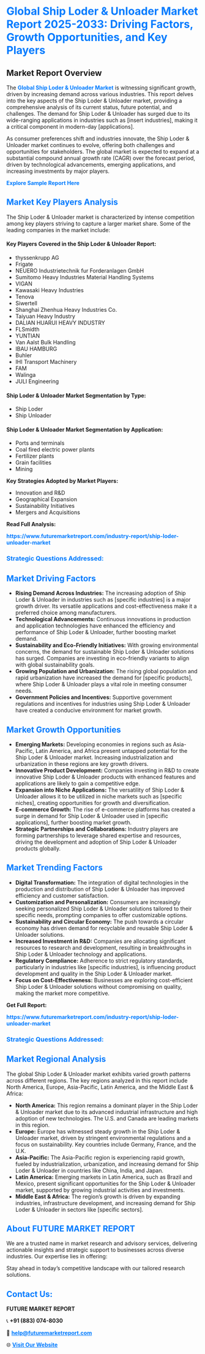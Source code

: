 <h1 style="color: #007BFF;">Global Ship Loder & Unloader Market Report 2025-2033: Driving Factors, Growth Opportunities, and Key Players</h1>

<section id="overview">
<h2>Market Report Overview</h2>
<p>The <a href="https://www.futuremarketreport.com/industry-report/ship-loder-unloader-market" style="color: #007BFF; text-decoration: none;"><strong>Global Ship Loder & Unloader Market</strong></a> is witnessing significant growth, driven by increasing demand across various industries. This report delves into the key aspects of the Ship Loder & Unloader market, providing a comprehensive analysis of its current status, future potential, and challenges. The demand for Ship Loder & Unloader has surged due to its wide-ranging applications in industries such as [insert industries], making it a critical component in modern-day [applications].</p>
<p>As consumer preferences shift and industries innovate, the Ship Loder & Unloader market continues to evolve, offering both challenges and opportunities for stakeholders. The global market is expected to expand at a substantial compound annual growth rate (CAGR) over the forecast period, driven by technological advancements, emerging applications, and increasing investments by major players.</p>
</section>

<section id="overview">
<p><a href="https://www.futuremarketreport.com/request-sample/reportId=114873" style="color: #007BFF; text-decoration: none;"><strong>Explore Sample Report Here</strong></a></p>
</section>

<section id="key-players">
<h2 style="color: #007BFF;">Market Key Players Analysis</h2>
<p>The Ship Loder & Unloader market is characterized by intense competition among key players striving to capture a larger market share. Some of the leading companies in the market include:</p>
<h4>Key Players Covered in the Ship Loder & Unloader Report:</h4>
<ul><li>thyssenkrupp AG</li><li>Frigate</li><li>NEUERO Industrietechnik fur Forderanlagen GmbH</li><li>Sumitomo Heavy Industries Material Handling Systems</li><li>VIGAN</li><li>Kawasaki Heavy Industries</li><li>Tenova</li><li>Siwertell</li><li>Shanghai Zhenhua Heavy Industries Co.</li><li>Taiyuan Heavy Industry</li><li>DALIAN HUARUI HEAVY INDUSTRY</li><li>FLSmidth</li><li>YUNTIAN</li><li>Van Aalst Bulk Handling</li><li>IBAU HAMBURG</li><li>Buhler</li><li>IHI Transport Machinery</li><li>FAM</li><li>Walinga</li><li>JULI Engineering</li></ul>
<h4>Ship Loder & Unloader Market Segmentation by Type:</h4>
<ul><li>Ship Loder</li><li>Ship Unloader</li></ul>

<h4>Ship Loder & Unloader Market Segmentation by Application:</h4>
<ul><li>Ports and terminals</li><li>Coal fired electric power plants</li><li>Fertilizer plants</li><li>Grain facilities</li><li>Mining</li></ul>
<p><strong>Key Strategies Adopted by Market Players:</strong></p>
<ul>
<li>Innovation and R&D</li>
<li>Geographical Expansion</li>
<li>Sustainability Initiatives</li>
<li>Mergers and Acquisitions</li>
</ul>
</section>

<section>
<p><strong>Read Full Analysis: </strong></p><a href="https://www.futuremarketreport.com/industry-report/ship-loder-unloader-market" style="color: #007BFF; text-decoration: none;"><strong>https://www.futuremarketreport.com/industry-report/ship-loder-unloader-market</strong></a>
<h3 style="color: #007BFF;">Strategic Questions Addressed:</h3>
</section>

<section id="driving-factors">
<h2 style="color: #007BFF;">Market Driving Factors</h2>
<ul>
<li><strong>Rising Demand Across Industries:</strong> The increasing adoption of Ship Loder & Unloader in industries such as [specific industries] is a major growth driver. Its versatile applications and cost-effectiveness make it a preferred choice among manufacturers.</li>
<li><strong>Technological Advancements:</strong> Continuous innovations in production and application technologies have enhanced the efficiency and performance of Ship Loder & Unloader, further boosting market demand.</li>
<li><strong>Sustainability and Eco-Friendly Initiatives:</strong> With growing environmental concerns, the demand for sustainable Ship Loder & Unloader solutions has surged. Companies are investing in eco-friendly variants to align with global sustainability goals.</li>
<li><strong>Growing Population and Urbanization:</strong> The rising global population and rapid urbanization have increased the demand for [specific products], where Ship Loder & Unloader plays a vital role in meeting consumer needs.</li>
<li><strong>Government Policies and Incentives:</strong> Supportive government regulations and incentives for industries using Ship Loder & Unloader have created a conducive environment for market growth.</li>
</ul>
</section>

<section id="growth-opportunities">
<h2 style="color: #007BFF;">Market Growth Opportunities</h2>
<ul>
<li><strong>Emerging Markets:</strong> Developing economies in regions such as Asia-Pacific, Latin America, and Africa present untapped potential for the Ship Loder & Unloader market. Increasing industrialization and urbanization in these regions are key growth drivers.</li>
<li><strong>Innovative Product Development:</strong> Companies investing in R&D to create innovative Ship Loder & Unloader products with enhanced features and applications are likely to gain a competitive edge.</li>
<li><strong>Expansion into Niche Applications:</strong> The versatility of Ship Loder & Unloader allows it to be utilized in niche markets such as [specific niches], creating opportunities for growth and diversification.</li>
<li><strong>E-commerce Growth:</strong> The rise of e-commerce platforms has created a surge in demand for Ship Loder & Unloader used in [specific applications], further boosting market growth.</li>
<li><strong>Strategic Partnerships and Collaborations:</strong> Industry players are forming partnerships to leverage shared expertise and resources, driving the development and adoption of Ship Loder & Unloader products globally.</li>
</ul>
</section>

<section id="trending-factors">
<h2 style="color: #007BFF;">Market Trending Factors</h2>
<ul>
<li><strong>Digital Transformation:</strong> The integration of digital technologies in the production and distribution of Ship Loder & Unloader has improved efficiency and customer satisfaction.</li>
<li><strong>Customization and Personalization:</strong> Consumers are increasingly seeking personalized Ship Loder & Unloader solutions tailored to their specific needs, prompting companies to offer customizable options.</li>
<li><strong>Sustainability and Circular Economy:</strong> The push towards a circular economy has driven demand for recyclable and reusable Ship Loder & Unloader solutions.</li>
<li><strong>Increased Investment in R&D:</strong> Companies are allocating significant resources to research and development, resulting in breakthroughs in Ship Loder & Unloader technology and applications.</li>
<li><strong>Regulatory Compliance:</strong> Adherence to strict regulatory standards, particularly in industries like [specific industries], is influencing product development and quality in the Ship Loder & Unloader market.</li>
<li><strong>Focus on Cost-Effectiveness:</strong> Businesses are exploring cost-efficient Ship Loder & Unloader solutions without compromising on quality, making the market more competitive.</li>
</ul>
</section>

<section>
<p><strong>Get Full Report: </strong></p><a href="https://www.futuremarketreport.com/industry-report/ship-loder-unloader-market" style="color: #007BFF; text-decoration: none;"><strong>https://www.futuremarketreport.com/industry-report/ship-loder-unloader-market</strong></a>
<h3 style="color: #007BFF;">Strategic Questions Addressed:</h3>
</section>


<section id="regional-analysis">
<h2 style="color: #007BFF;">Market Regional Analysis</h2>
<p>The global Ship Loder & Unloader market exhibits varied growth patterns across different regions. The key regions analyzed in this report include North America, Europe, Asia-Pacific, Latin America, and the Middle East & Africa:</p>
<ul>
<li><strong>North America:</strong> This region remains a dominant player in the Ship Loder & Unloader market due to its advanced industrial infrastructure and high adoption of new technologies. The U.S. and Canada are leading markets in this region.</li>
<li><strong>Europe:</strong> Europe has witnessed steady growth in the Ship Loder & Unloader market, driven by stringent environmental regulations and a focus on sustainability. Key countries include Germany, France, and the U.K.</li>
<li><strong>Asia-Pacific:</strong> The Asia-Pacific region is experiencing rapid growth, fueled by industrialization, urbanization, and increasing demand for Ship Loder & Unloader in countries like China, India, and Japan.</li>
<li><strong>Latin America:</strong> Emerging markets in Latin America, such as Brazil and Mexico, present significant opportunities for the Ship Loder & Unloader market, supported by growing industrial activities and investments.</li>
<li><strong>Middle East & Africa:</strong> The region’s growth is driven by expanding industries, infrastructure development, and increasing demand for Ship Loder & Unloader in sectors like [specific sectors].</li>
</ul>
</section>

<footer>
<h2 style="color: #007BFF;">About FUTURE MARKET REPORT</h2>
<p>We are a trusted name in market research and advisory services, delivering actionable insights and strategic support to businesses across diverse industries. Our expertise lies in offering:</p>

<p>Stay ahead in today’s competitive landscape with our tailored research solutions.</p>

<h2 style="color: #007BFF;">Contact Us:</h2>
<p><strong>FUTURE MARKET REPORT</strong></p>
<p>📞 <strong>+91 (883) 074-8030</strong></p>
<p>📧 <strong><a href="mailto:help@futuremarketreport.com" style="color: #007BFF;">help@futuremarketreport.com</a></strong></p>
<p>🌐 <strong><a href="https://www.futuremarketreport.com/" style="color: #007BFF;">Visit Our Website</a></strong></p>
</footer>